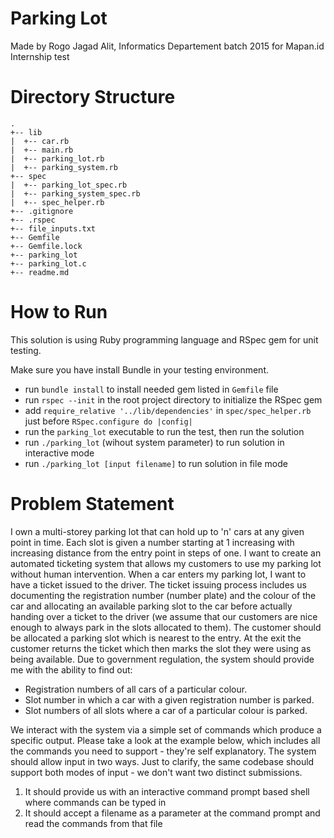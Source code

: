 # Parking Lot
Made by Rogo Jagad Alit, Informatics Departement batch 2015 for Mapan.id Internship test

# Directory Structure
```
.
+-- lib
|  +-- car.rb
|  +-- main.rb
|  +-- parking_lot.rb
|  +-- parking_system.rb
+-- spec
|  +-- parking_lot_spec.rb
|  +-- parking_system_spec.rb
|  +-- spec_helper.rb
+-- .gitignore
+-- .rspec
+-- file_inputs.txt
+-- Gemfile
+-- Gemfile.lock
+-- parking_lot
+-- parking_lot.c
+-- readme.md
```

# How to Run
This solution is using Ruby programming language and RSpec gem for unit testing.


Make sure you have install Bundle in your testing environment.

* run `bundle install` to install needed gem listed in `Gemfile` file
* run `rspec --init` in the root project directory to initialize the RSpec gem
* add `require_relative '../lib/dependencies'` in `spec/spec_helper.rb` just before `RSpec.configure do |config|`
* run the `parking_lot` executable to run the test, then run the solution
* run `./parking_lot` (wihout system parameter) to run solution in interactive mode
* run `./parking_lot [input filename]` to run solution in file mode


# Problem Statement
I own a multi-storey parking lot that can hold up to 'n' cars at any given point in time.
Each slot is given a number starting at 1 increasing with increasing distance from the
entry point in steps of one. I want to create an automated ticketing system that allows
my customers to use my parking lot without human intervention.
When a car enters my parking lot, I want to have a ticket issued to the driver. The ticket
issuing process includes us documenting the registration number (number plate) and
the colour of the car and allocating an available parking slot to the car before actually
handing over a ticket to the driver (we assume that our customers are nice enough to
always park in the slots allocated to them). The customer should be allocated a parking
slot which is nearest to the entry. At the exit the customer returns the ticket which then
marks the slot they were using as being available.
Due to government regulation, the system should provide me with the ability to find out:
* Registration numbers of all cars of a particular colour.
* Slot number in which a car with a given registration number is parked.
* Slot numbers of all slots where a car of a particular colour is parked.

We interact with the system via a simple set of commands which produce a specific
output. Please take a look at the example below, which includes all the commands you
need to support - they're self explanatory. The system should allow input in two ways.
Just to clarify, the same codebase should support both modes of input - we don't want
two distinct submissions.
1) It should provide us with an interactive command prompt based shell where
commands can be typed in
2) It should accept a filename as a parameter at the command prompt and read the
commands from that file
